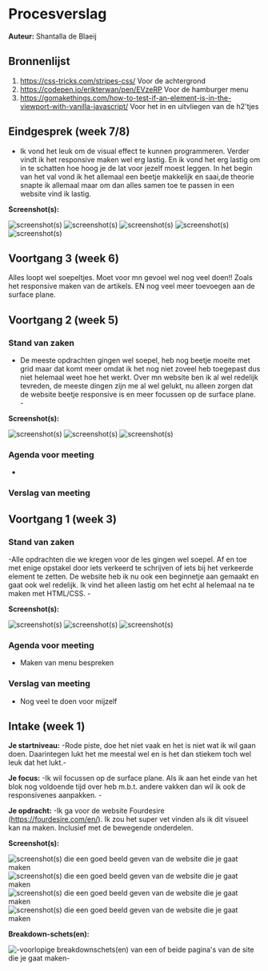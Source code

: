 # Procesverslag
**Auteur:** Shantalla de Blaeij



## Bronnenlijst
1. https://css-tricks.com/stripes-css/ Voor de achtergrond
2. https://codepen.io/erikterwan/pen/EVzeRP Voor de hamburger menu
3. https://gomakethings.com/how-to-test-if-an-element-is-in-the-viewport-with-vanilla-javascript/ Voor het in en uitvliegen van de h2'tjes



## Eindgesprek (week 7/8)

- Ik vond het leuk om de visual effect te kunnen programmeren. Verder vindt ik het responsive maken wel erg lastig. En ik vond het erg lastig om in te schatten hoe hoog je de lat voor jezelf moest leggen. In het begin van het val vond ik het allemaal een beetje makkelijk en saai,de theorie snapte ik allemaal maar om dan alles samen toe te passen in een website vind ik lastig.

**Screenshot(s):**

![screenshot(s)](images/eind1.png)
![screenshot(s)](images/eind2.png)
![screenshot(s)](images/eind3.week5.png)
![screenshot(s)](images/eind4.week5.png)
![screenshot(s)](images/eind5l.week5.png)



## Voortgang 3 (week 6)

Alles loopt wel soepeltjes. Moet voor mn gevoel wel nog veel doen!! Zoals het responsive maken van de artikels. EN nog veel meer toevoegen aan de surface plane.



## Voortgang 2 (week 5)

### Stand van zaken

- De meeste opdrachten gingen wel soepel, heb nog beetje moeite met grid maar dat komt meer omdat ik het nog niet zoveel heb toegepast dus niet helemaal weet hoe het werkt. Over mn website ben ik al wel redelijk tevreden, de meeste dingen zijn me al wel gelukt, nu alleen zorgen dat de website beetje responsive is en meer focussen op de surface plane. -

**Screenshot(s):**

![screenshot(s)](images/Home.week5.png)
![screenshot(s)](images/Menu.week5.png)
![screenshot(s)](images/Artikel.week5.png)

### Agenda voor meeting

-

### Verslag van meeting





## Voortgang 1 (week 3)

### Stand van zaken

-Alle opdrachten die we kregen voor de les gingen wel soepel. Af en toe met enige opstakel door iets verkeerd te schrijven of iets bij het verkeerde element te zetten. De website heb ik nu ook een beginnetje aan gemaakt en gaat ook wel redelijk. Ik vind het alleen lastig om het echt al helemaal na te maken met HTML/CSS. -

**Screenshot(s):**

![screenshot(s)](images/Screenshot7.png)
![screenshot(s)](images/Screenshot6.png)
![screenshot(s)](images/Screenshot5.png)

### Agenda voor meeting

- Maken van menu bespreken

### Verslag van meeting

- Nog veel te doen voor mijzelf



## Intake (week 1)

**Je startniveau:** -Rode piste, doe het niet vaak en het is niet wat ik wil gaan doen. Daarintegen lukt het me meestal wel en is het dan stiekem toch wel leuk dat het lukt.-

**Je focus:** -Ik wil focussen op de surface plane. Als ik aan het einde van het blok nog voldoende tijd over heb m.b.t. andere vakken dan wil ik ook de responsivenes aanpakken. -

**Je opdracht:** -Ik ga voor de website Fourdesire (https://fourdesire.com/en/). Ik zou het super vet vinden als ik dit visueel kan na maken. Inclusief met de bewegende onderdelen. 


**Screenshot(s):**

![screenshot(s) die een goed beeld geven van de website die je gaat maken](images/screenshot1.png)
![screenshot(s) die een goed beeld geven van de website die je gaat maken](images/Screenshot2.png)
![screenshot(s) die een goed beeld geven van de website die je gaat maken](images/Screenshot3.png)
![screenshot(s) die een goed beeld geven van de website die je gaat maken](images/Screenshot4.png)

**Breakdown-schets(en):**

![-voorlopige breakdownschets(en) van een of beide pagina's van de site die je gaat maken-](images/dummy-image.svg)

